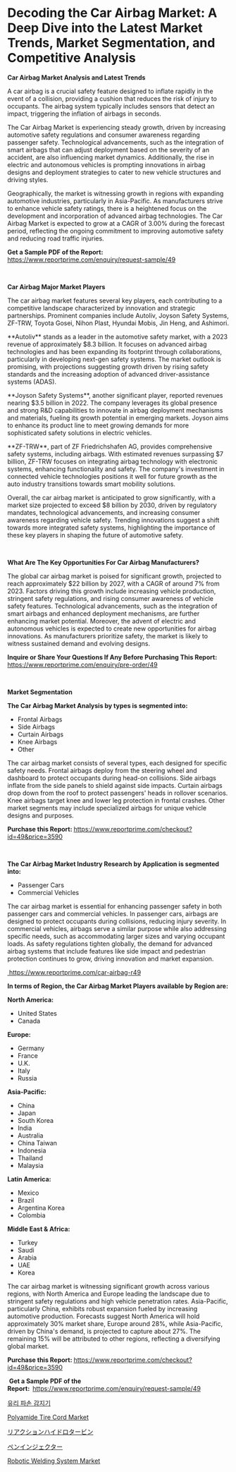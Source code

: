 <p><h1>Decoding the Car Airbag Market: A Deep Dive into the Latest Market Trends, Market Segmentation, and Competitive Analysis</h1></p><p><strong>Car Airbag Market Analysis and Latest Trends</strong></p>
<p><p>A car airbag is a crucial safety feature designed to inflate rapidly in the event of a collision, providing a cushion that reduces the risk of injury to occupants. The airbag system typically includes sensors that detect an impact, triggering the inflation of airbags in seconds. </p><p>The Car Airbag Market is experiencing steady growth, driven by increasing automotive safety regulations and consumer awareness regarding passenger safety. Technological advancements, such as the integration of smart airbags that can adjust deployment based on the severity of an accident, are also influencing market dynamics. Additionally, the rise in electric and autonomous vehicles is prompting innovations in airbag designs and deployment strategies to cater to new vehicle structures and driving styles.</p><p>Geographically, the market is witnessing growth in regions with expanding automotive industries, particularly in Asia-Pacific. As manufacturers strive to enhance vehicle safety ratings, there is a heightened focus on the development and incorporation of advanced airbag technologies. The Car Airbag Market is expected to grow at a CAGR of 3.00% during the forecast period, reflecting the ongoing commitment to improving automotive safety and reducing road traffic injuries.</p></p>
<p><strong>Get a Sample PDF of the Report:&nbsp;</strong> <a href="https://www.reportprime.com/enquiry/request-sample/49">https://www.reportprime.com/enquiry/request-sample/49</a></p>
<p>&nbsp;</p>
<p><strong>Car Airbag Major Market Players</strong></p>
<p><p>The car airbag market features several key players, each contributing to a competitive landscape characterized by innovation and strategic partnerships. Prominent companies include Autoliv, Joyson Safety Systems, ZF-TRW, Toyota Gosei, Nihon Plast, Hyundai Mobis, Jin Heng, and Ashimori.</p><p>**Autoliv** stands as a leader in the automotive safety market, with a 2023 revenue of approximately $8.3 billion. It focuses on advanced airbag technologies and has been expanding its footprint through collaborations, particularly in developing next-gen safety systems. The market outlook is promising, with projections suggesting growth driven by rising safety standards and the increasing adoption of advanced driver-assistance systems (ADAS).</p><p>**Joyson Safety Systems**, another significant player, reported revenues nearing $3.5 billion in 2022. The company leverages its global presence and strong R&D capabilities to innovate in airbag deployment mechanisms and materials, fueling its growth potential in emerging markets. Joyson aims to enhance its product line to meet growing demands for more sophisticated safety solutions in electric vehicles.</p><p>**ZF-TRW**, part of ZF Friedrichshafen AG, provides comprehensive safety systems, including airbags. With estimated revenues surpassing $7 billion, ZF-TRW focuses on integrating airbag technology with electronic systems, enhancing functionality and safety. The company's investment in connected vehicle technologies positions it well for future growth as the auto industry transitions towards smart mobility solutions.</p><p>Overall, the car airbag market is anticipated to grow significantly, with a market size projected to exceed $8 billion by 2030, driven by regulatory mandates, technological advancements, and increasing consumer awareness regarding vehicle safety. Trending innovations suggest a shift towards more integrated safety systems, highlighting the importance of these key players in shaping the future of automotive safety.</p></p>
<p>&nbsp;</p>
<p><strong>What Are The Key Opportunities For Car Airbag Manufacturers?</strong></p>
<p><p>The global car airbag market is poised for significant growth, projected to reach approximately $22 billion by 2027, with a CAGR of around 7% from 2023. Factors driving this growth include increasing vehicle production, stringent safety regulations, and rising consumer awareness of vehicle safety features. Technological advancements, such as the integration of smart airbags and enhanced deployment mechanisms, are further enhancing market potential. Moreover, the advent of electric and autonomous vehicles is expected to create new opportunities for airbag innovations. As manufacturers prioritize safety, the market is likely to witness sustained demand and evolving designs.</p></p>
<p><strong>Inquire or Share Your Questions If Any Before Purchasing This Report:</strong> <a href="https://www.reportprime.com/enquiry/pre-order/49">https://www.reportprime.com/enquiry/pre-order/49</a></p>
<p>&nbsp;</p>
<p><strong>Market Segmentation</strong></p>
<p><strong>The Car Airbag Market Analysis by types is segmented into:</strong></p>
<p><ul><li>Frontal Airbags</li><li>Side Airbags</li><li>Curtain Airbags</li><li>Knee Airbags</li><li>Other</li></ul></p>
<p><p>The car airbag market consists of several types, each designed for specific safety needs. Frontal airbags deploy from the steering wheel and dashboard to protect occupants during head-on collisions. Side airbags inflate from the side panels to shield against side impacts. Curtain airbags drop down from the roof to protect passengers' heads in rollover scenarios. Knee airbags target knee and lower leg protection in frontal crashes. Other market segments may include specialized airbags for unique vehicle designs and purposes.</p></p>
<p><strong>Purchase this Report:&nbsp;</strong><a href="https://www.reportprime.com/checkout?id=49&price=3590">https://www.reportprime.com/checkout?id=49&price=3590</a></p>
<p>&nbsp;</p>
<p><strong>The Car Airbag Market Industry Research by Application is segmented into:</strong></p>
<p><ul><li>Passenger Cars</li><li>Commercial Vehicles</li></ul></p>
<p><p>The car airbag market is essential for enhancing passenger safety in both passenger cars and commercial vehicles. In passenger cars, airbags are designed to protect occupants during collisions, reducing injury severity. In commercial vehicles, airbags serve a similar purpose while also addressing specific needs, such as accommodating larger sizes and varying occupant loads. As safety regulations tighten globally, the demand for advanced airbag systems that include features like side impact and pedestrian protection continues to grow, driving innovation and market expansion.</p></p>
<p><a href="https://www.reportprime.com/car-airbag-r49">&nbsp;https://www.reportprime.com/car-airbag-r49</a></p>
<p><strong>In terms of Region, the Car Airbag Market Players available by Region are:</strong></p>
<p>
    <p> <strong> North America: </strong>
        <ul>
            <li>United States</li>
            <li>Canada</li>
        </ul>
        </p> 
    <p> <strong> Europe: </strong>
        <ul>
            <li>Germany</li>
            <li>France</li>
            <li>U.K.</li>
            <li>Italy</li>
            <li>Russia</li>
        </ul>
        </p> 
    <p> <strong> Asia-Pacific: </strong>
        <ul>
            <li>China</li>
            <li>Japan</li>
            <li>South Korea</li>
            <li>India</li>
            <li>Australia</li>
            <li>China Taiwan</li>
            <li>Indonesia</li>
            <li>Thailand</li>
            <li>Malaysia</li>
        </ul>
        </p> 
    <p> <strong> Latin America: </strong>
        <ul>
            <li>Mexico</li>
            <li>Brazil</li>
            <li>Argentina Korea</li>
            <li>Colombia</li>
        </ul>
        </p> 
    <p> <strong> Middle East & Africa: </strong>
        <ul>
            <li>Turkey</li>
            <li>Saudi</li>
            <li>Arabia</li>
            <li>UAE</li>
            <li>Korea</li>
        </ul>
    </p>
    </p>
<p><p>The car airbag market is witnessing significant growth across various regions, with North America and Europe leading the landscape due to stringent safety regulations and high vehicle penetration rates. Asia-Pacific, particularly China, exhibits robust expansion fueled by increasing automotive production. Forecasts suggest North America will hold approximately 30% market share, Europe around 28%, while Asia-Pacific, driven by China's demand, is projected to capture about 27%. The remaining 15% will be attributed to other regions, reflecting a diversifying global market.</p></p>
<p><strong>Purchase this Report: </strong><a href="https://www.reportprime.com/checkout?id=49&price=3590">https://www.reportprime.com/checkout?id=49&price=3590</a></p>
<p>&nbsp;<strong>Get a Sample PDF of the Report:&nbsp;&nbsp;</strong><a href="https://www.reportprime.com/enquiry/request-sample/49">https://www.reportprime.com/enquiry/request-sample/49</a></p>
<p><strong></strong></p>
<p><p><a href="https://medium.com/@avaoneill70/%EA%B8%80%EB%A1%9C%EB%B2%8C-%EC%9C%A0%EB%A6%AC-%ED%8C%8C%EC%86%90-%ED%83%90%EC%A7%80%EA%B8%B0-%EC%8B%9C%EC%9E%A5-%EB%B6%84%EC%84%9D-%ED%8A%B8%EB%A0%8C%EB%93%9C-%EC%98%88%EC%B8%A1-%EB%B0%8F-%EC%84%B1%EC%9E%A5-%EA%B8%B0%ED%9A%8C-2024-2031-102%ED%8E%98%EC%9D%B4%EC%A7%80-%EB%B3%B4%EA%B3%A0%EC%84%9C-b1b16dcd3f8f">유리 파손 감지기</a></p><p><a href="https://issuu.com/reportprime-2/docs/polyamide-tire-cord-market-size-203_acd4a7c0464a7a">Polyamide Tire Cord Market</a></p><p><a href="https://medium.com/@adalineconnelly2023/%E5%8F%8D%E5%BF%9C%E6%B0%B4%E8%BB%8A%E5%B8%82%E5%A0%B4%E3%81%AE%E5%8B%95%E5%90%91-%E5%8F%8D%E5%BF%9C%E6%B0%B4%E8%BB%8A%E5%B8%82%E5%A0%B4%E3%81%AE%E6%B4%9E%E5%AF%9F%E3%81%A8%E4%BA%88%E6%B8%AC%E5%88%86%E6%9E%90%E3%81%AB%E7%84%A6%E7%82%B9%E3%82%92%E5%BD%93%E3%81%A6%E3%82%8B-2024%E5%B9%B4-2031%E5%B9%B4-6cc9f5dd05f0">リアクションハイドロタービン</a></p><p><a href="https://medium.com/@adalineconnelly2023/%E3%82%B0%E3%83%AD%E3%83%BC%E3%83%90%E3%83%AB%E3%83%9A%E3%83%B3%E3%82%A4%E3%83%B3%E3%82%B8%E3%82%A7%E3%82%AF%E3%82%BF%E3%83%BC%E3%83%9E%E3%83%BC%E3%82%B1%E3%83%83%E3%83%88%E5%88%86%E6%9E%90-%E3%83%88%E3%83%AC%E3%83%B3%E3%83%89-%E4%BA%88%E6%B8%AC-%E6%88%90%E9%95%B7%E6%A9%9F%E4%BC%9A-2024-2031-%E3%81%AE146%E3%83%9A%E3%83%BC%E3%82%B8%E3%81%AE%E3%83%AC%E3%83%9D%E3%83%BC%E3%83%88-6d3b23abddcc">ペンインジェクター</a></p><p><a href="https://medium.com/@vaniquavaughn8/robotic-welding-system-market-outlook-and-forecast-from-2024-to-2031-f87e907722fc">Robotic Welding System Market</a></p></p>